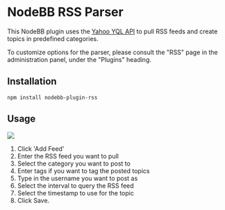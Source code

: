 # NodeBB RSS Parser

This NodeBB plugin uses the [Yahoo YQL API](https://developer.yahoo.com/yql/) to pull RSS feeds and create topics in predefined categories.

To customize options for the parser, please consult the "RSS" page in the administration panel, under the "Plugins" heading.

## Installation

    npm install nodebb-plugin-rss

## Usage

![](http://i.imgur.com/X1lqTPG.png)

1. Click 'Add Feed'
2. Enter the RSS feed you want to pull
3. Select the category you want to post to
4. Enter tags if you want to tag the posted topics
5. Type in the username you want to post as
6. Select the interval to query the RSS feed
7. Select the timestamp to use for the topic
8. Click Save.
